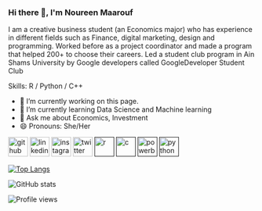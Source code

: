 ### Hi there 👋, I'm Noureen Maarouf 
I am a creative business student (an Economics major) who has experience in different fields such as Finance, digital marketing, design and programming. Worked before as a project coordinator and made a program that helped 200+ to choose their careers. Led a student club program in Ain Shams University by Google developers called  GoogleDeveloper Student Club

Skills: R / Python / C++

- 🔭 I’m currently working on this page. 
- 🌱 I’m currently learning Data Science and Machine learning  
- 💬 Ask me about Economics, Investment 
- 😄 Pronouns: She/Her 


[<img src='https://cdn.jsdelivr.net/npm/simple-icons@3.0.1/icons/github.svg' alt='github' height='40'>](https://github.com/Nnejmeldeen)  [<img src='https://cdn.jsdelivr.net/npm/simple-icons@3.0.1/icons/linkedin.svg' alt='linkedin' height='40'>](https://www.linkedin.com/in/Nnejmeldeen/)  [<img src='https://cdn.jsdelivr.net/npm/simple-icons@3.0.1/icons/instagram.svg' alt='instagram' height='40'>](https://www.instagram.com/Nnejmeldeen/)  [<img src='https://cdn.jsdelivr.net/npm/simple-icons@3.0.1/icons/twitter.svg' alt='twitter' height='40'>](https://twitter.com/Nnejmeldeen)  [<img src='https://cdn.jsdelivr.net/npm/simple-icons@3.0.1/icons/r.svg' alt='r' height='40'>]( )  [<img src='https://cdn.jsdelivr.net/npm/simple-icons@3.0.1/icons/c.svg' alt='c' height='40'>]( )  [<img src='https://cdn.jsdelivr.net/npm/simple-icons@3.0.1/icons/powerbi.svg' alt='powerbi' height='40'>]( )  [<img src='https://cdn.jsdelivr.net/npm/simple-icons@3.0.1/icons/python.svg' alt='python' height='40'>]( )  

[![Top Langs](https://github-readme-stats.vercel.app/api/top-langs/?username=Nnejmeldeen)](https://github.com/anuraghazra/github-readme-stats)

![GitHub stats](https://github-readme-stats.vercel.app/api?username=Nnejmeldeen&show_icons=true)  

![Profile views](https://gpvc.arturio.dev/Nnejmeldeen)  
